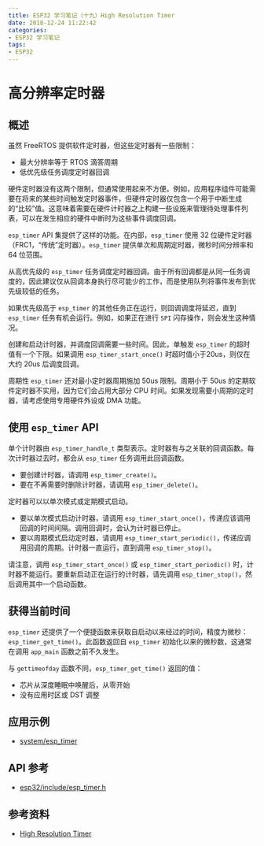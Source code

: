 ```yaml
---
title: ESP32 学习笔记（十九）High Resolution Timer
date: 2018-12-24 11:22:42
categories:
- ESP32 学习笔记
tags:
- ESP32
---
```


# 高分辨率定时器

## 概述

虽然 FreeRTOS 提供软件定时器，但这些定时器有一些限制：

- 最大分辨率等于 RTOS 滴答周期
- 低优先级任务调度定时器回调

硬件定时器没有这两个限制，但通常使用起来不方便。例如，应用程序组件可能需要在将来的某些时间触发定时器事件，但硬件定时器仅包含一个用于中断生成的“比较”值。这意味着需要在硬件计时器之上构建一些设施来管理待处理事件列表，可以在发生相应的硬件中断时为这些事件调度回调。

`esp_timer` API 集提供了这样的功能。在内部，`esp_timer` 使用 32 位硬件定时器（FRC1，“传统”定时器）。`esp_timer` 提供单次和周期定时器，微秒时间分辨率和 64 位范围。

从高优先级的 `esp_timer` 任务调度定时器回调。由于所有回调都是从同一任务调度的，因此建议仅从回调本身执行尽可能少的工作，而是使用队列将事件发布到优先级较低的任务。

如果优先级高于 `esp_timer` 的其他任务正在运行，则回调调度将延迟，直到 `esp_timer` 任务有机会运行。例如，如果正在进行 `SPI` 闪存操作，则会发生这种情况。

创建和启动计时器，并调度回调需要一些时间。因此，单触发 `esp_timer` 的超时值有一个下限。如果调用 `esp_timer_start_once()` 时超时值小于20us，则仅在大约 20us 后调度回调。

周期性 `esp_timer` 还对最小定时器周期施加 50us 限制。周期小于 50us 的定期软件定时器不实用，因为它们会占用大部分 CPU 时间。如果发现需要小周期的定时器，请考虑使用专用硬件外设或 DMA 功能。

<!--more-->

## 使用 `esp_timer` API

单个计时器由 `esp_timer_handle_t` 类型表示。定时器有与之关联的回调函数。每次计时器过去时，都会从 `esp_timer` 任务调用此回调函数。

- 要创建计时器，请调用 `esp_timer_create()`。
- 要在不再需要时删除计时器，请调用 `esp_timer_delete()`。

定时器可以以单次模式或定期模式启动。

- 要以单次模式启动计时器，请调用 `esp_timer_start_once()`，传递应该调用回调的时间间隔。调用回调时，会认为计时器已停止。
- 要以周期模式启动定时器，请调用 `esp_timer_start_periodic()`，传递应调用回调的周期。计时器一直运行，直到调用 `esp_timer_stop()`。

请注意，调用 `esp_timer_start_once()` 或 `esp_timer_start_periodic()` 时，计时器不能运行。要重新启动正在运行的计时器，请先调用 `esp_timer_stop()`，然后调用其中一个启动函数。

## 获得当前时间

`esp_timer` 还提供了一个便捷函数来获取自启动以来经过的时间，精度为微秒：`esp_timer_get_time()`。此函数返回自 `esp_timer` 初始化以来的微秒数，这通常在调用 `app_main` 函数之前不久发生。

与 `gettimeofday` 函数不同，`esp_timer_get_time()` 返回的值：

- 芯片从深度睡眠中唤醒后，从零开始
- 没有应用时区或 DST 调整

## 应用示例

 - [system/esp_timer](https://github.com/espressif/esp-idf/tree/7b13308/examples/system/esp_timer)

## API 参考

 - [esp32/include/esp_timer.h](https://github.com/espressif/esp-idf/blob/7b13308/components/esp32/include/esp_timer.h)

## 参考资料

 - [High Resolution Timer](https://docs.espressif.com/projects/esp-idf/en/v3.2/api-reference/system/esp_timer.html)
